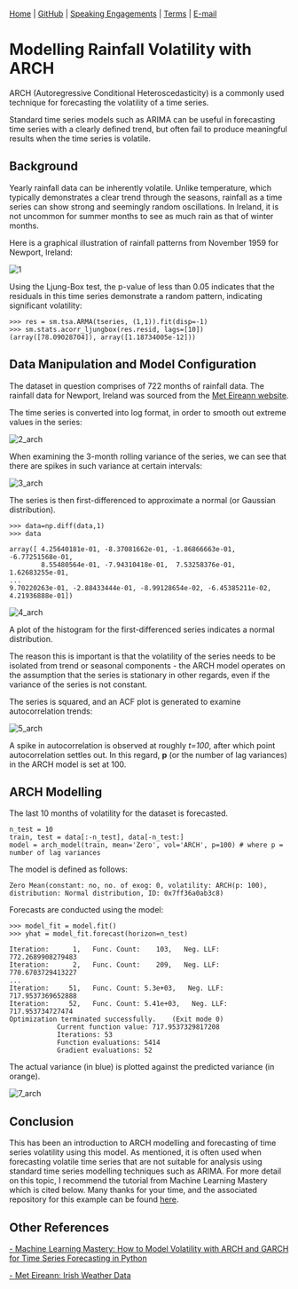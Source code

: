 [Home](https://mgcodesandstats.github.io/) |
[GitHub](https://github.com/mgcodesandstats) |
[Speaking Engagements](https://mgcodesandstats.github.io/speaking-engagements/) |
[Terms](https://mgcodesandstats.github.io/terms/) |
[E-mail](mailto:contact@michael-grogan.com)

# Modelling Rainfall Volatility with ARCH

ARCH (Autoregressive Conditional Heteroscedasticity) is a commonly used technique for forecasting the volatility of a time series.

Standard time series models such as ARIMA can be useful in forecasting time series with a clearly defined trend, but often fail to produce meaningful results when the time series is volatile.

## Background

Yearly rainfall data can be inherently volatile. Unlike temperature, which typically demonstrates a clear trend through the seasons, rainfall as a time series can show strong and seemingly random oscillations. In Ireland, it is not uncommon for summer months to see as much rain as that of winter months.

Here is a graphical illustration of rainfall patterns from November 1959 for Newport, Ireland:

![1](1.png)

Using the Ljung-Box test, the p-value of less than 0.05 indicates that the residuals in this time series demonstrate a random pattern, indicating significant volatility:

```
>>> res = sm.tsa.ARMA(tseries, (1,1)).fit(disp=-1)
>>> sm.stats.acorr_ljungbox(res.resid, lags=[10])
(array([78.09028704]), array([1.18734005e-12]))
```

## Data Manipulation and Model Configuration

The dataset in question comprises of 722 months of rainfall data. The rainfall data for Newport, Ireland was sourced from the [Met Eireann website](https://www.met.ie/climate/available-data/historical-data).

The time series is converted into log format, in order to smooth out extreme values in the series:

![2_arch](2_arch.png)

When examining the 3-month rolling variance of the series, we can see that there are spikes in such variance at certain intervals:

![3_arch](3_arch.png)

The series is then first-differenced to approximate a normal (or Gaussian distribution).

```
>>> data=np.diff(data,1)
>>> data

array([ 4.25640181e-01, -8.37081662e-01, -1.86866663e-01, -6.77251568e-01,
        8.55480564e-01, -7.94310418e-01,  7.53258376e-01,  1.62683255e-01,
...
9.70220263e-01, -2.88433444e-01, -8.99128654e-02, -6.45385211e-02, 4.21936888e-01])
```        

![4_arch](4_arch.png)

A plot of the histogram for the first-differenced series indicates a normal distribution. 

The reason this is important is that the volatility of the series needs to be isolated from trend or seasonal components - the ARCH model operates on the assumption that the series is stationary in other regards, even if the variance of the series is not constant.

The series is squared, and an ACF plot is generated to examine autocorrelation trends:

![5_arch](5_arch.png)

A spike in autocorrelation is observed at roughly *t=100*, after which point autocorrelation settles out. In this regard, **p** (or the number of lag variances) in the ARCH model is set at 100.

## ARCH Modelling

The last 10 months of volatility for the dataset is forecasted.

```
n_test = 10
train, test = data[:-n_test], data[-n_test:]
model = arch_model(train, mean='Zero', vol='ARCH', p=100) # where p = number of lag variances
```

The model is defined as follows:

```
Zero Mean(constant: no, no. of exog: 0, volatility: ARCH(p: 100), distribution: Normal distribution, ID: 0x7ff36a0ab3c8)
```

Forecasts are conducted using the model:

```
>>> model_fit = model.fit()
>>> yhat = model_fit.forecast(horizon=n_test)

Iteration:      1,   Func. Count:    103,   Neg. LLF: 772.2689908279483
Iteration:      2,   Func. Count:    209,   Neg. LLF: 770.6703729413227
...
Iteration:     51,   Func. Count: 5.3e+03,   Neg. LLF: 717.9537369652888
Iteration:     52,   Func. Count: 5.41e+03,   Neg. LLF: 717.953734727474
Optimization terminated successfully.    (Exit mode 0)
            Current function value: 717.9537329817208
            Iterations: 53
            Function evaluations: 5414
            Gradient evaluations: 52
```            

The actual variance (in blue) is plotted against the predicted variance (in orange).

![7_arch](7_arch.png)

## Conclusion

This has been an introduction to ARCH modelling and forecasting of time series volatility using this model. As mentioned, it is often used when forecasting volatile time series that are not suitable for analysis using standard time series modelling techniques such as ARIMA. For more detail on this topic, I recommend the tutorial from Machine Learning Mastery which is cited below. Many thanks for your time, and the associated repository for this example can be found [here](https://github.com/MGCodesandStats/lstm-rainfall).

## Other References

[- Machine Learning Mastery: How to Model Volatility with ARCH and GARCH for Time Series Forecasting in Python](https://machinelearningmastery.com/develop-arch-and-garch-models-for-time-series-forecasting-in-python/)

[- Met Eireann: Irish Weather Data](https://www.met.ie/climate/available-data/historical-data)